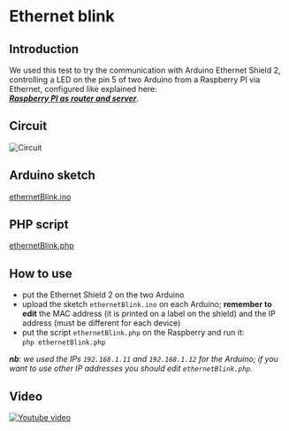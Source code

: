 # Ethernet blink

## Introduction
We used this test to try the communication with Arduino Ethernet Shield 2, controlling a LED on the pin 5 of two Arduino from a Raspberry PI via Ethernet, configured like explained here:  
***[Raspberry PI as router and server](Various_tests/001_Raspberry_PI_as_router_and_server/README.md)***.

## Circuit
![Circuit](https://i.imgur.com/GFU5OVK.png)

## Arduino sketch
[ethernetBlink.ino](Various_tests/002_Ethernet_blink/ethernetBlink.ino)

## PHP script
[ethernetBlink.php](Various_tests/002_Ethernet_blink/ethernetBlink.php)

## How to use
* put the Ethernet Shield 2 on the two Arduino
* upload the sketch `ethernetBlink.ino` on each Arduino; **remember to edit** the MAC address (it is printed on a label on the shield) and the IP address (must be different for each device)
* put the script `ethernetBlink.php` on the Raspberry and run it:  
`php ethernetBlink.php`

***nb***: *we used the IPs `192.168.1.11` and `192.168.1.12` for the Arduino; if you want to use other IP addresses you should edit `ethernetBlink.php`.*

## Video
[![Youtube video](https://img.youtube.com/vi/PaozKFauqRA/0.jpg)](https://youtu.be/PaozKFauqRA)
